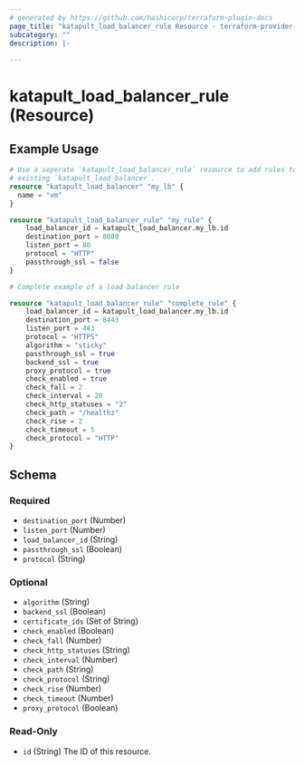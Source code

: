 ```yaml
---
# generated by https://github.com/hashicorp/terraform-plugin-docs
page_title: "katapult_load_balancer_rule Resource - terraform-provider-katapult"
subcategory: ""
description: |-
  
---
```


# katapult_load_balancer_rule (Resource)



## Example Usage

```terraform
# Use a seperate `katapult_load_balancer_rule` resource to add rules to an
# existing `katapult_load_balancer`.
resource "katapult_load_balancer" "my_lb" {
  name = "vm"
}

resource "katapult_load_balancer_rule" "my_rule" {
	load_balancer_id = katapult_load_balancer.my_lb.id
	destination_port = 8080
	listen_port = 80
	protocol = "HTTP"
	passthrough_ssl = false
}

# Complete example of a load balancer rule 

resource "katapult_load_balancer_rule" "complete_rule" {
	load_balancer_id = katapult_load_balancer.my_lb.id
	destination_port = 8443
	listen_port = 443
	protocol = "HTTPS"
	algorithm = "sticky"
	passthrough_ssl = true
	backend_ssl = true
	proxy_protocol = true
	check_enabled = true
	check_fall = 2
	check_interval = 20
	check_http_statuses = "2"
	check_path = "/healthz"
	check_rise = 2
	check_timeout = 5
	check_protocol = "HTTP"
}
```

<!-- schema generated by tfplugindocs -->
## Schema

### Required

- `destination_port` (Number)
- `listen_port` (Number)
- `load_balancer_id` (String)
- `passthrough_ssl` (Boolean)
- `protocol` (String)

### Optional

- `algorithm` (String)
- `backend_ssl` (Boolean)
- `certificate_ids` (Set of String)
- `check_enabled` (Boolean)
- `check_fall` (Number)
- `check_http_statuses` (String)
- `check_interval` (Number)
- `check_path` (String)
- `check_protocol` (String)
- `check_rise` (Number)
- `check_timeout` (Number)
- `proxy_protocol` (Boolean)

### Read-Only

- `id` (String) The ID of this resource.


